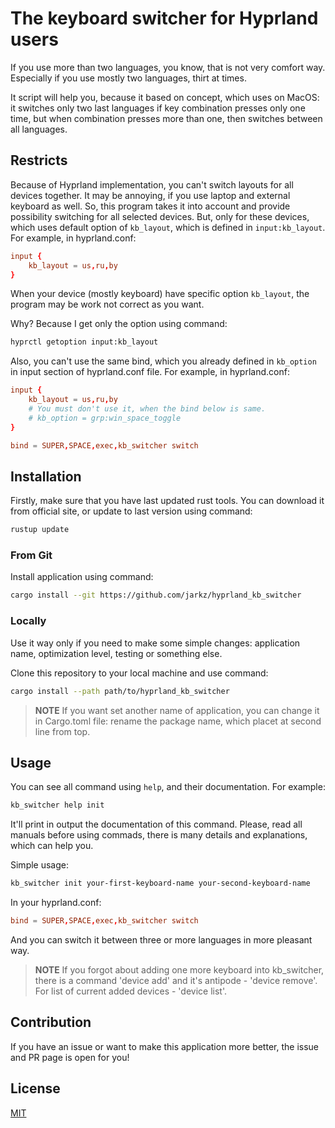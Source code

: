 # The keyboard switcher for Hyprland users

If you use more than two languages, you know, that is not very comfort way. Especially if you use mostly two languages, thirt at times.

It script will help you, because it based on concept, which uses on MacOS: it switches only two last languages if key combination presses only one time, but when combination presses more than one, then switches between all languages.

## Restricts

Because of Hyprland implementation, you can't switch layouts for all devices together. It may be annoying, if you use laptop and external keyboard as well. So, this program takes it into account and provide possibility switching for all selected devices. But, only for these devices, which uses default option of `kb_layout`, which is defined in `input:kb_layout`. For example, in hyprland.conf:

```conf
input {
    kb_layout = us,ru,by
}
```

When your device (mostly keyboard) have specific option `kb_layout`, the program may be work not correct as you want.

Why? Because I get only the option using command:

```bash
hyprctl getoption input:kb_layout
```

Also, you can't use the same bind, which you already defined in `kb_option` in input section of hyprland.conf file. For example, in hyprland.conf:

```conf
input {
    kb_layout = us,ru,by
    # You must don't use it, when the bind below is same.
    # kb_option = grp:win_space_toggle
}

bind = SUPER,SPACE,exec,kb_switcher switch
```

## Installation 

Firstly, make sure that you have last updated rust tools. You can download it from official site, or update to last version using command:

```bash
rustup update
```

### From Git

Install application using command:

```bash
cargo install --git https://github.com/jarkz/hyprland_kb_switcher
```

### Locally

Use it way only if you need to make some simple changes: application name, optimization level, testing or something else.

Clone this repository to your local machine and use command:

```bash
cargo install --path path/to/hyprland_kb_switcher
```

> __NOTE__
> If you want set another name of application, you can change it in Cargo.toml file: rename the package name, which placet at second line from top.

## Usage

You can see all command using `help`, and their documentation. For example:

```bash
kb_switcher help init
```

It'll print in output the documentation of this command. Please, read all manuals before using commads, there is many details and explanations, which can help you.

Simple usage:

```bash
kb_switcher init your-first-keyboard-name your-second-keyboard-name
```

In your hyprland.conf:

```conf
bind = SUPER,SPACE,exec,kb_switcher switch
```

And you can switch it between three or more languages in more pleasant way.

> __NOTE__
> If you forgot about adding one more keyboard into kb_switcher, there is a command 'device add' and it's antipode - 'device remove'. For list of current added devices - 'device list'.

## Contribution

If you have an issue or want to make this application more better, the issue and PR page is open for you!

## License

[MIT](/LICENSE)

